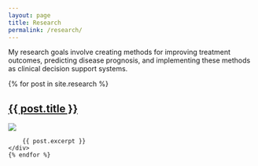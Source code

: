 ```yaml
---
layout: page
title: Research
permalink: /research/
---
```


<p class="message">
My research goals involve creating methods for improving treatment outcomes, predicting disease prognosis, and implementing these methods as clinical decision support systems.
</p> 

<div class="posts">
	{% for post in site.research %}
	<div class="post">
		<h2 class="post-title">
			<a href="{{ post.url }}">
				{{ post.title }}
			</a>
		</h2>
		<a href="{{ post.url }}">
			<img src="{{ post.thumbnail }}">
		</a>

		{{ post.excerpt }}
	</div>
	{% endfor %}
</div>




